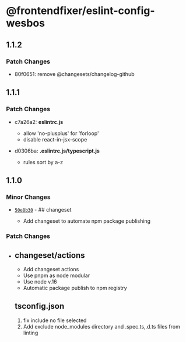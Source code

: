 # @frontendfixer/eslint-config-wesbos

## 1.1.2

### Patch Changes

- 80f0651: remove @changesets/changelog-github

## 1.1.1

### Patch Changes

- c7a26a2: **eslintrc.js**

  - allow 'no-plusplus' for 'forloop'
  - disable react-in-jsx-scope

- d0306ba: **.eslintrc.js/typescript.js**

  - rules sort by a-z

## 1.1.0

### Minor Changes

- [`50e8b30`](https://github.com/frontendfixer/-frontendfixer-eslint-config-wesbos/commit/50e8b30f07e0ff433e46f8bf6a8f498fb6b1511c) - ## changeset

  - Add changeset to automate npm package publishing

### Patch Changes

- ## changeset/actions

  - Add changeset actions
  - Use pnpm as node modular
  - Use node v.16
  - Automatic package publish to npm registry

  ## tsconfig.json

  1. fix include no file selected
  2. Add exclude node_modules directory and .spec.ts,.d.ts files from linting
